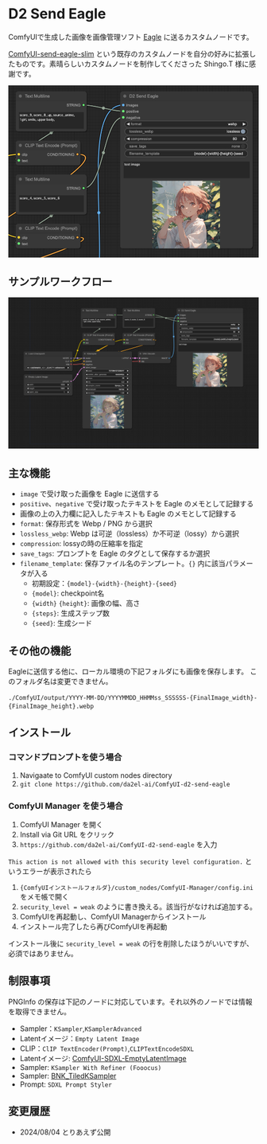 # D2 Send Eagle

ComfyUIで生成した画像を画像管理ソフト [Eagle](https://en.eagle.cool/) に送るカスタムノードです。

[ComfyUI-send-eagle-slim](https://github.com/shingo1228/ComfyUI-send-eagle-slim) という既存のカスタムノードを自分の好みに拡張したものです。素晴らしいカスタムノードを制作してくださった Shingo.T 様に感謝です。

<img src="img/image.png">


## サンプルワークフロー

<img src="img/sample_workflow.png">


## 主な機能

- `image` で受け取った画像を Eagle に送信する
- `positive`、`negative` で受け取ったテキストを Eagle のメモとして記録する
- 画像の上の入力欄に記入したテキストも Eagle のメモとして記録する
- `format`: 保存形式を Webp / PNG から選択
- `lossless_webp`: Webp は可逆（lossless）か不可逆（lossy）から選択
- `compression`: lossyの時の圧縮率を指定
- `save_tags`: プロンプトを Eagle のタグとして保存するか選択
- `filename_template`: 保存ファイル名のテンプレート。`{}` 内に該当パラメータが入る
  - 初期設定：`{model}-{width}-{height}-{seed}`
  - `{model}`: checkpoint名
  - `{width}` `{height}`: 画像の幅、高さ
  - `{steps}`: 生成ステップ数
  - `{seed}`: 生成シード


## その他の機能

Eagleに送信する他に、ローカル環境の下記フォルダにも画像を保存します。
このフォルダ名は変更できません。

`./ComfyUI/output/YYYY-MM-DD/YYYYMMDD_HHMMss_SSSSSS-{FinalImage_width}-{FinalImage_height}.webp`


## インストール

### コマンドプロンプトを使う場合

1. Navigaate to ComfyUI custom nodes directory
2. `git clone https://github.com/da2el-ai/ComfyUI-d2-send-eagle`

### ComfyUI Manager を使う場合

1. ComfyUI Manager を開く
2. Install via Git URL をクリック
3. `https://github.com/da2el-ai/ComfyUI-d2-send-eagle` を入力

`This action is not allowed with this security level configuration.` というエラーが表示されたら

1. `{ComfyUIインストールフォルダ}/custom_nodes/ComfyUI-Manager/config.ini` をメモ帳で開く
2. `security_level = weak` のように書き換える。該当行がなければ追加する。
3. ComfyUIを再起動し、ComfyUI Managerからインストール
5. インストール完了したら再びComfyUIを再起動

インストール後に `security_level = weak` の行を削除したほうがいいですが、必須ではありません。


## 制限事項
PNGInfo の保存は下記のノードに対応しています。それ以外のノードでは情報を取得できません。

- Sampler：`KSampler`,`KSamplerAdvanced`
- Latentイメージ：`Empty Latent Image`
- CLIP：`ClIP TextEncoder(Prompt)`,`CLIPTextEncodeSDXL`
- Latentイメージ: [ComfyUI-SDXL-EmptyLatentImage](https://github.com/shingo1228/ComfyUI-SDXL-EmptyLatentImage)
- Sampler: `KSampler With Refiner (Fooocus)`
- Sampler: [BNK_TiledKSampler](https://github.com/BlenderNeko/ComfyUI_TiledKSampler)
- Prompt: `SDXL Prompt Styler`


## 変更履歴
- 2024/08/04 とりあえず公開
